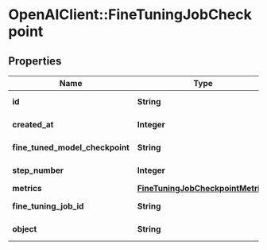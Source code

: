 # OpenAIClient::FineTuningJobCheckpoint

## Properties
Name | Type | Description | Notes
------------ | ------------- | ------------- | -------------
**id** | **String** | The checkpoint identifier, which can be referenced in the API endpoints. | 
**created_at** | **Integer** | The Unix timestamp (in seconds) for when the checkpoint was created. | 
**fine_tuned_model_checkpoint** | **String** | The name of the fine-tuned checkpoint model that is created. | 
**step_number** | **Integer** | The step number that the checkpoint was created at. | 
**metrics** | [**FineTuningJobCheckpointMetrics**](FineTuningJobCheckpointMetrics.md) |  | 
**fine_tuning_job_id** | **String** | The name of the fine-tuning job that this checkpoint was created from. | 
**object** | **String** | The object type, which is always \&quot;fine_tuning.job.checkpoint\&quot;. | 

